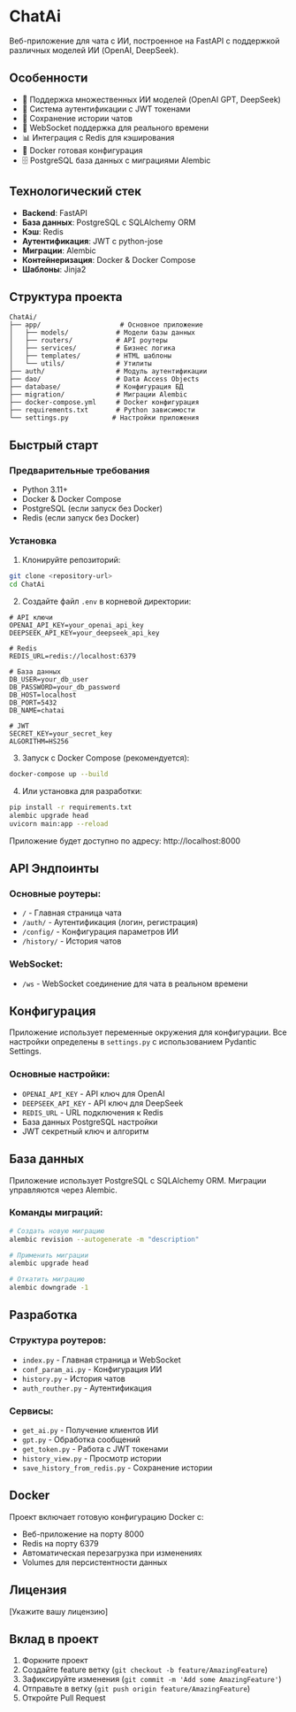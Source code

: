 # ChatAi

Веб-приложение для чата с ИИ, построенное на FastAPI с поддержкой различных моделей ИИ (OpenAI, DeepSeek).

## Особенности

- 🤖 Поддержка множественных ИИ моделей (OpenAI GPT, DeepSeek)
- 🔐 Система аутентификации с JWT токенами
- 💬 Сохранение истории чатов
- 🚀 WebSocket поддержка для реального времени
- 📊 Интеграция с Redis для кэширования
- 🐳 Docker готовая конфигурация
- 🗄️ PostgreSQL база данных с миграциями Alembic

## Технологический стек

- **Backend**: FastAPI
- **База данных**: PostgreSQL с SQLAlchemy ORM
- **Кэш**: Redis
- **Аутентификация**: JWT с python-jose
- **Миграции**: Alembic
- **Контейнеризация**: Docker & Docker Compose
- **Шаблоны**: Jinja2

## Структура проекта

```
ChatAi/
├── app/                    # Основное приложение
│   ├── models/            # Модели базы данных
│   ├── routers/           # API роутеры
│   ├── services/          # Бизнес логика
│   ├── templates/         # HTML шаблоны
│   └── utils/             # Утилиты
├── auth/                  # Модуль аутентификации
├── dao/                   # Data Access Objects
├── database/              # Конфигурация БД
├── migration/             # Миграции Alembic
├── docker-compose.yml     # Docker конфигурация
├── requirements.txt       # Python зависимости
└── settings.py           # Настройки приложения
```

## Быстрый старт

### Предварительные требования

- Python 3.11+
- Docker & Docker Compose
- PostgreSQL (если запуск без Docker)
- Redis (если запуск без Docker)

### Установка

1. Клонируйте репозиторий:
```bash
git clone <repository-url>
cd ChatAi
```

2. Создайте файл `.env` в корневой директории:
```env
# API ключи
OPENAI_API_KEY=your_openai_api_key
DEEPSEEK_API_KEY=your_deepseek_api_key

# Redis
REDIS_URL=redis://localhost:6379

# База данных
DB_USER=your_db_user
DB_PASSWORD=your_db_password
DB_HOST=localhost
DB_PORT=5432
DB_NAME=chatai

# JWT
SECRET_KEY=your_secret_key
ALGORITHM=HS256
```

3. Запуск с Docker Compose (рекомендуется):
```bash
docker-compose up --build
```

4. Или установка для разработки:
```bash
pip install -r requirements.txt
alembic upgrade head
uvicorn main:app --reload
```

Приложение будет доступно по адресу: http://localhost:8000

## API Эндпоинты

### Основные роутеры:
- `/` - Главная страница чата
- `/auth/` - Аутентификация (логин, регистрация)
- `/config/` - Конфигурация параметров ИИ
- `/history/` - История чатов

### WebSocket:
- `/ws` - WebSocket соединение для чата в реальном времени

## Конфигурация

Приложение использует переменные окружения для конфигурации. Все настройки определены в `settings.py` с использованием Pydantic Settings.

### Основные настройки:
- `OPENAI_API_KEY` - API ключ для OpenAI
- `DEEPSEEK_API_KEY` - API ключ для DeepSeek
- `REDIS_URL` - URL подключения к Redis
- База данных PostgreSQL настройки
- JWT секретный ключ и алгоритм

## База данных

Приложение использует PostgreSQL с SQLAlchemy ORM. Миграции управляются через Alembic.

### Команды миграций:
```bash
# Создать новую миграцию
alembic revision --autogenerate -m "description"

# Применить миграции
alembic upgrade head

# Откатить миграцию
alembic downgrade -1
```

## Разработка

### Структура роутеров:
- `index.py` - Главная страница и WebSocket
- `conf_param_ai.py` - Конфигурация ИИ
- `history.py` - История чатов
- `auth_routher.py` - Аутентификация

### Сервисы:
- `get_ai.py` - Получение клиентов ИИ
- `gpt.py` - Обработка сообщений
- `get_token.py` - Работа с JWT токенами
- `history_view.py` - Просмотр истории
- `save_history_from_redis.py` - Сохранение истории

## Docker

Проект включает готовую конфигурацию Docker с:
- Веб-приложение на порту 8000
- Redis на порту 6379
- Автоматическая перезагрузка при изменениях
- Volumes для персистентности данных

## Лицензия

[Укажите вашу лицензию]

## Вклад в проект

1. Форкните проект
2. Создайте feature ветку (`git checkout -b feature/AmazingFeature`)
3. Зафиксируйте изменения (`git commit -m 'Add some AmazingFeature'`)
4. Отправьте в ветку (`git push origin feature/AmazingFeature`)
5. Откройте Pull Request
